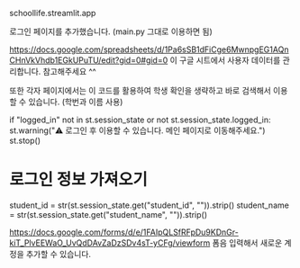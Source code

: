 schoollife.streamlit.app

로그인 페이지를 추가했습니다. (main.py 그대로 이용하면 됨)

https://docs.google.com/spreadsheets/d/1Pa6sSB1dFiCge6MwnpgEG1AQnCHnVkVhdb1EGkUPuTU/edit?gid=0#gid=0
이 구글 시트에서 사용자 데이터를 관리합니다.
참고해주세요 ^^

또한 각자 페이지에서는 
이 코드를 활용하여 학생 확인을 생략하고 바로 검색해서 이용할 수 있습니다. (학번과 이름 사용)

if "logged_in" not in st.session_state or not st.session_state.logged_in:
    st.warning("⚠️ 로그인 후 이용할 수 있습니다. 메인 페이지로 이동해주세요.")
    st.stop()

# 로그인 정보 가져오기
student_id = str(st.session_state.get("student_id", "")).strip()
student_name = str(st.session_state.get("student_name", "")).strip()


https://docs.google.com/forms/d/e/1FAIpQLSfRFpDu9KDnGr-kiT_PlvEEWaO_UvQdDAvZaDzSDv4sT-yCFg/viewform
폼음 입력해서 새로운 계정을 추가할 수 있습니다.
